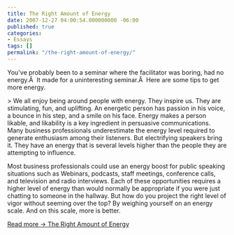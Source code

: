 ```yaml
---
title: The Right Amount of Energy
date: 2007-12-27 04:00:54.000000000 -06:00
published: true
categories:
- Essays
tags: []
permalink: "/the-right-amount-of-energy/"
---
```

<p>You've probably been to a seminar where the facilitator was boring, had no energy.Â  It made for a uninteresting seminar.Â  Here are some tips to get more energy.</p>
> We all enjoy being around people with energy. They inspire us. They are stimulating, fun, and uplifting. An energetic person has passion in his voice, a bounce in his step, and a smile on his face. Energy makes a person likable, and likability is a key ingredient in persuasive communications. Many business professionals underestimate the energy level required to generate enthusiasm among their listeners. But electrifying speakers bring it. They have an energy that is several levels higher than the people they are attempting to influence.</p>
<p>Most business professionals could use an energy boost for public speaking situations such as Webinars, podcasts, staff meetings, conference calls, and television and radio interviews. Each of these opportunities requires a higher level of energy than would normally be appropriate if you were just chatting to someone in the hallway. But how do you project the right level of vigor without seeming over the top? By weighing yourself on an energy scale. And on this scale, more is better.</p></blockquote>
<p><a href="http://www.businessweek.com/smallbiz/content/dec2007/sb20071221_339541.htm" rel="nofollow">Read more -&gt; The Right Amount of Energy</a></p>
